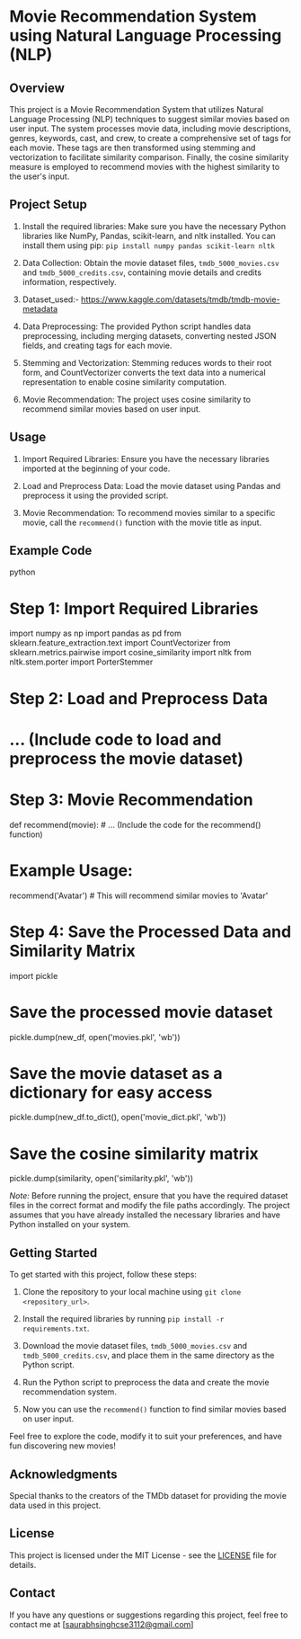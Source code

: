 # Movie Recommendation System using Natural Language Processing (NLP)

## Overview
This project is a Movie Recommendation System that utilizes Natural Language Processing (NLP) techniques to suggest similar movies based on user input. The system processes movie data, including movie descriptions, genres, keywords, cast, and crew, to create a comprehensive set of tags for each movie. These tags are then transformed using stemming and vectorization to facilitate similarity comparison. Finally, the cosine similarity measure is employed to recommend movies with the highest similarity to the user's input.

## Project Setup
1. Install the required libraries: Make sure you have the necessary Python libraries like NumPy, Pandas, scikit-learn, and nltk installed. You can install them using pip: `pip install numpy pandas scikit-learn nltk`

2. Data Collection: Obtain the movie dataset files, `tmdb_5000_movies.csv` and `tmdb_5000_credits.csv`, containing movie details and credits information, respectively.
3. Dataset_used:-
https://www.kaggle.com/datasets/tmdb/tmdb-movie-metadata

4. Data Preprocessing: The provided Python script handles data preprocessing, including merging datasets, converting nested JSON fields, and creating tags for each movie.

5. Stemming and Vectorization: Stemming reduces words to their root form, and CountVectorizer converts the text data into a numerical representation to enable cosine similarity computation.

6. Movie Recommendation: The project uses cosine similarity to recommend similar movies based on user input.

## Usage
1. Import Required Libraries: Ensure you have the necessary libraries imported at the beginning of your code.

2. Load and Preprocess Data: Load the movie dataset using Pandas and preprocess it using the provided script.

3. Movie Recommendation: To recommend movies similar to a specific movie, call the `recommend()` function with the movie title as input.

## Example Code
python
# Step 1: Import Required Libraries
import numpy as np
import pandas as pd
from sklearn.feature_extraction.text import CountVectorizer
from sklearn.metrics.pairwise import cosine_similarity
import nltk
from nltk.stem.porter import PorterStemmer

# Step 2: Load and Preprocess Data
# ... (Include code to load and preprocess the movie dataset)

# Step 3: Movie Recommendation
def recommend(movie):
    # ... (Include the code for the recommend() function)

# Example Usage:
recommend('Avatar')  # This will recommend similar movies to 'Avatar'

# Step 4: Save the Processed Data and Similarity Matrix
import pickle 
# Save the processed movie dataset
pickle.dump(new_df, open('movies.pkl', 'wb'))

# Save the movie dataset as a dictionary for easy access
pickle.dump(new_df.to_dict(), open('movie_dict.pkl', 'wb'))

# Save the cosine similarity matrix
pickle.dump(similarity, open('similarity.pkl', 'wb'))


*Note:* Before running the project, ensure that you have the required dataset files in the correct format and modify the file paths accordingly. The project assumes that you have already installed the necessary libraries and have Python installed on your system.

## Getting Started
To get started with this project, follow these steps:

1. Clone the repository to your local machine using `git clone <repository_url>`.

2. Install the required libraries by running `pip install -r requirements.txt`.

3. Download the movie dataset files, `tmdb_5000_movies.csv` and `tmdb_5000_credits.csv`, and place them in the same directory as the Python script.

4. Run the Python script to preprocess the data and create the movie recommendation system.

5. Now you can use the `recommend()` function to find similar movies based on user input.

Feel free to explore the code, modify it to suit your preferences, and have fun discovering new movies!

## Acknowledgments
Special thanks to the creators of the TMDb dataset for providing the movie data used in this project.

## License
This project is licensed under the MIT License - see the [LICENSE](LICENSE) file for details.

## Contact
If you have any questions or suggestions regarding this project, feel free to contact me at [saurabhsinghcse3112@gmail.com]

